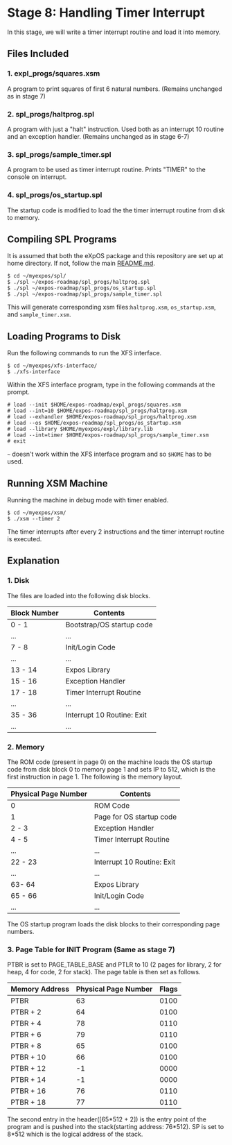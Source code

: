 # Stage 8: Handling Timer Interrupt

In this stage, we will write a timer interrupt routine and load it into memory.

## Files Included

### 1. expl_progs/squares.xsm

A program to print squares of first 6 natural numbers. (Remains unchanged as in stage 7)

### 2. spl_progs/haltprog.spl

A program with just a "halt" instruction. Used both as an interrupt 10 routine and an exception handler. (Remains unchanged as in stage 6-7)

### 3. spl_progs/sample_timer.spl

A program to be used as timer interrupt routine. Prints "TIMER" to the console on interrupt.

### 4. spl_progs/os_startup.spl

The startup code is modified to load the the timer interrupt routine from disk to memory.

## Compiling SPL Programs

It is assumed that both the eXpOS package and this repository are set up at home directory. If not, follow the main [README.md](/README.md).

```
$ cd ~/myexpos/spl/
$ ./spl ~/expos-roadmap/spl_progs/haltprog.spl
$ ./spl ~/expos-roadmap/spl_progs/os_startup.spl
$ ./spl ~/expos-roadmap/spl_progs/sample_timer.spl
```

This will generate corresponding xsm files:`haltprog.xsm`, `os_startup.xsm`, and `sample_timer.xsm`.

## Loading Programs to Disk

Run the following commands to run the XFS interface.

```
$ cd ~/myexpos/xfs-interface/
$ ./xfs-interface
```

Within the XFS interface program, type in the following commands at the prompt.

```
# load --init $HOME/expos-roadmap/expl_progs/squares.xsm
# load --int=10 $HOME/expos-roadmap/spl_progs/haltprog.xsm
# load --exhandler $HOME/expos-roadmap/spl_progs/haltprog.xsm
# load --os $HOME/expos-roadmap/spl_progs/os_startup.xsm
# load --library $HOME/myexpos/expl/library.lib
# load --int=timer $HOME/expos-roadmap/spl_progs/sample_timer.xsm
# exit
```

`~` doesn't work within the XFS interface program and so `$HOME` has to be used.

## Running XSM Machine

Running the machine in debug mode with timer enabled.

```
$ cd ~/myexpos/xsm/
$ ./xsm --timer 2
```

The timer interrupts after every 2 instructions and the timer interrupt routine is executed.

## Explanation

### 1. Disk

The files are loaded into the following disk blocks.

| Block Number | Contents |
|---|---|
| 0 - 1 | Bootstrap/OS startup code |
| ... | ... |
| 7 - 8 | Init/Login Code |
| ... | ... |
| 13 - 14 | Expos Library |
| 15 - 16 | Exception Handler |
| 17 - 18 | Timer Interrupt Routine |
| ... | ... |
| 35 - 36 | Interrupt 10 Routine: Exit |
| ... | ... |

### 2. Memory

The ROM code (present in page 0) on the machine loads the OS startup code from disk block 0 to memory page 1 and sets IP to 512, which is the first instruction in page 1. The following is the memory layout.

| Physical Page Number | Contents |
|---|---|
| 0 | ROM Code |
| 1 | Page for OS startup code |
| 2 - 3 | Exception Handler |
| 4 - 5 | Timer Interrupt Routine |
| ... | ... |
| 22 - 23 | Interrupt 10 Routine: Exit |
| ... | ... |
| 63- 64 | Expos Library |
| 65 - 66 | Init/Login Code |
| ... | ... |

The OS startup program loads the disk blocks to their corresponding page numbers.

### 3. Page Table for INIT Program (Same as stage 7)

PTBR is set to PAGE_TABLE_BASE and PTLR to 10 (2 pages for library, 2 for heap, 4 for code, 2 for stack). The page table is then set as follows.

| Memory Address | Physical Page Number | Flags |
|---|---|---|
| PTBR | 63 | 0100 |
| PTBR + 2 | 64 | 0100 |
| PTBR + 4 | 78 | 0110 |
| PTBR + 6 | 79 | 0110 |
| PTBR + 8 | 65 | 0100 |
| PTBR + 10 | 66 | 0100 |
| PTBR + 12 | -1 | 0000 |
| PTBR + 14 | -1 | 0000 |
| PTBR + 16 | 76 | 0110 |
| PTBR + 18 | 77 | 0110 |

The second entry in the header([65\*512 + 2]) is the entry point of the program and is pushed into the stack(starting address: 76\*512). SP is set to 8\*512 which is the logical address of the stack.
